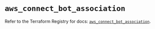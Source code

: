 # `aws_connect_bot_association`

Refer to the Terraform Registry for docs: [`aws_connect_bot_association`](https://registry.terraform.io/providers/hashicorp/aws/6.17.0/docs/resources/connect_bot_association).
